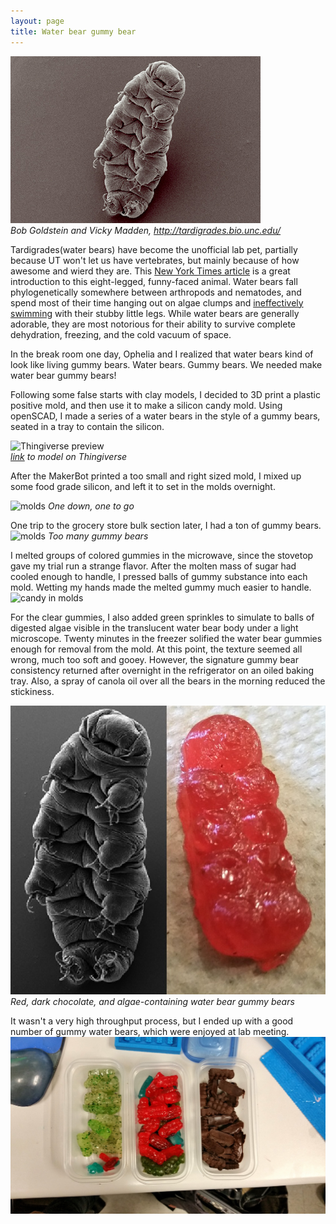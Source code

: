 ```yaml
---
layout: page
title: Water bear gummy bear
---
```

![Image description](/images/tardigrade.jpg)
<br>*Bob Goldstein and Vicky Madden, http://tardigrades.bio.unc.edu/*

Tardigrades(water bears) have become the unofficial lab pet, partially because UT won't let us have vertebrates, but mainly because of how awesome and wierd they are. This [New York Times article](http://www.nytimes.com/2015/09/08/science/the-tardigrade-water-bear.html?_r=0) is a great introduction to this eight-legged, funny-faced animal.  Water bears fall phylogenetically somewhere between arthropods and nematodes, and spend most of their time hanging out on algae clumps and [ineffectively swimming](https://www.youtube.com/watch?v=xl-9bSv27WU) with their stubby little legs. While water bears are generally adorable, they are most notorious for their ability to survive complete dehydration, freezing, and the cold vacuum of space.  

In the break room one day, Ophelia and I realized that water bears kind of look like living gummy bears.  Water bears. Gummy bears.  We needed make water bear gummy bears!  


Following some false starts with clay models, I decided to 3D print a plastic positive mold, and then use it to make a silicon candy mold. Using openSCAD, I made a series of a water bears in the style of a gummy bears, seated in a tray to contain the silicon. 

![Thingiverse preview](/images/waterbearthing.jpg)
<br>*[link](http://www.thingiverse.com/thing:1096026) to model on Thingiverse*

After the MakerBot printed a too small and right sized mold, I mixed up some food grade silicon, and left it to set in the molds overnight.  

![molds](/images/waterbearthing.jpg)
*One down, one to go*

One trip to the grocery store bulk section later, I had a ton of gummy bears. 
![molds](/images/gummybears.jpg)
*Too many gummy bears*

I melted groups of colored gummies in the microwave, since the stovetop gave my trial run a strange flavor. After the molten mass of sugar had cooled enough to handle, I pressed balls of gummy substance into each mold. Wetting my hands made the melted gummy much easier to handle.
![candy in molds](/images/candyinmolds.jpg)

For the clear gummies, I also added green sprinkles to simulate to balls of digested algae visible in the translucent water bear body under a light microscope. Twenty minutes in the freezer solified the water bear gummies enough for removal from the mold. At this point, the texture seemed all wrong, much too soft and gooey.  However, the signature gummy bear consistency returned after overnight in the refrigerator on an oiled baking tray. Also, a spray of canola oil over all the bears in the morning reduced the stickiness. 

![closeup](/images/closeup.jpg)
*Red, dark chocolate, and algae-containing water bear gummy bears*

It wasn't a very high throughput process, but I ended up with a good number of gummy water bears, which were enjoyed at lab meeting. 
![candy in trays](/images/allcandies.jpg)






